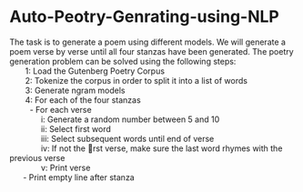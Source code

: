 # Auto-Peotry-Genrating-using-NLP

The task is to generate a poem using different models. We will generate a poem verse by verse until all four
stanzas have been generated. The poetry generation problem can be solved using the following steps:<br/>
&nbsp;&nbsp;&nbsp;&nbsp;&nbsp;&nbsp; 1: Load the Gutenberg Poetry Corpus<br/>
&nbsp;&nbsp;&nbsp;&nbsp;&nbsp;&nbsp; 2: Tokenize the corpus in order to split it into a list of words<br/>
&nbsp;&nbsp;&nbsp;&nbsp;&nbsp;&nbsp; 3: Generate ngram models<br/>
&nbsp;&nbsp;&nbsp;&nbsp;&nbsp;&nbsp; 4: For each of the four stanzas<br/>
&nbsp;&nbsp;&nbsp;&nbsp;&nbsp;&nbsp;&nbsp;&nbsp; - For each verse<br/>
&nbsp;&nbsp;&nbsp;&nbsp;&nbsp;&nbsp;&nbsp;&nbsp;&nbsp;&nbsp;&nbsp;&nbsp;&nbsp; i: Generate a random number between 5 and 10<br/>
&nbsp;&nbsp;&nbsp;&nbsp;&nbsp;&nbsp;&nbsp;&nbsp;&nbsp;&nbsp; &nbsp;&nbsp;&nbsp;ii: Select first word<br/>
&nbsp;&nbsp;&nbsp;&nbsp;&nbsp;&nbsp;&nbsp;&nbsp;&nbsp;&nbsp;&nbsp;&nbsp;&nbsp; iii: Select subsequent words until end of verse<br/>
&nbsp;&nbsp;&nbsp;&nbsp;&nbsp;&nbsp; &nbsp;&nbsp;&nbsp;&nbsp;&nbsp;&nbsp;&nbsp;iv: If not the rst verse, make sure the last word rhymes with the previous verse<br/>
&nbsp;&nbsp;&nbsp;&nbsp;&nbsp;&nbsp;&nbsp;&nbsp;&nbsp;&nbsp;&nbsp;&nbsp;&nbsp; v: Print verse<br/>
&nbsp;&nbsp;&nbsp;&nbsp;&nbsp;&nbsp;- Print empty line after stanza<br/>
